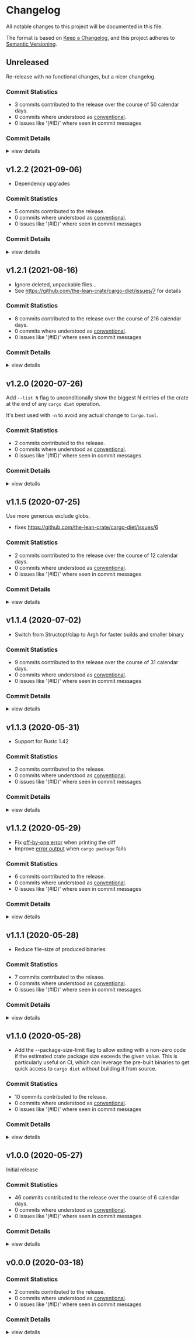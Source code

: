 # Changelog

All notable changes to this project will be documented in this file.

The format is based on [Keep a Changelog](https://keepachangelog.com/en/1.0.0/),
and this project adheres to [Semantic Versioning](https://semver.org/spec/v2.0.0.html).

## Unreleased

Re-release with no functional changes, but a nicer changelog.

### Commit Statistics

<csr-read-only-do-not-edit/>

 - 3 commits contributed to the release over the course of 50 calendar days.
 - 0 commits where understood as [conventional](https://www.conventionalcommits.org).
 - 0 issues like '(#ID)' where seen in commit messages

### Commit Details

<csr-read-only-do-not-edit/>

<details><summary>view details</summary>

 * **Uncategorized**
    - cleanup changelog ([`0f712b9`](https://github.com/the-lean-crate/cargo-diet/commit/0f712b946d18b1840664d1de484c85ee068d589f))
    - A new and resilient way to create github releases if they don't exist ([`117db12`](https://github.com/the-lean-crate/cargo-diet/commit/117db128e8e75684dcb22b44715e3c1635aa64d0))
    - upgdate snapshots to fix tests ([`b310eca`](https://github.com/the-lean-crate/cargo-diet/commit/b310ecaa2d64638f5358415b27dda9d6d9448fbe))
</details>

## v1.2.2 (2021-09-06)

- Dependency upgrades

### Commit Statistics

<csr-read-only-do-not-edit/>

 - 5 commits contributed to the release.
 - 0 commits where understood as [conventional](https://www.conventionalcommits.org).
 - 0 issues like '(#ID)' where seen in commit messages

### Commit Details

<csr-read-only-do-not-edit/>

<details><summary>view details</summary>

 * **Uncategorized**
    - Release cargo-diet v1.2.2 ([`82c077a`](https://github.com/the-lean-crate/cargo-diet/commit/82c077af49bb70b15339da7888199f683e97fc9d))
    - Release cargo-diet v1.2.2 ([`bc26818`](https://github.com/the-lean-crate/cargo-diet/commit/bc2681862315563bb11f408c60f5f2456a3b9361))
    - prepare release ([`8470898`](https://github.com/the-lean-crate/cargo-diet/commit/84708983e3308a13467a2ccfc82bc391ff5f2c38))
    - Dependency upgrades ([`131f55a`](https://github.com/the-lean-crate/cargo-diet/commit/131f55a4f1a40501111f5879cf77016809cc9cc2))
    - dependency update ([`0625140`](https://github.com/the-lean-crate/cargo-diet/commit/0625140cca53d088f55df593a2e0f013246779b4))
</details>

## v1.2.1 (2021-08-16)

- Ignore deleted, unpackable files…
- See https://github.com/the-lean-crate/cargo-diet/issues/7 for details

### Commit Statistics

<csr-read-only-do-not-edit/>

 - 8 commits contributed to the release over the course of 216 calendar days.
 - 0 commits where understood as [conventional](https://www.conventionalcommits.org).
 - 0 issues like '(#ID)' where seen in commit messages

### Commit Details

<csr-read-only-do-not-edit/>

<details><summary>view details</summary>

 * **Uncategorized**
    - Hopefully get binary releases back ([`be7bb28`](https://github.com/the-lean-crate/cargo-diet/commit/be7bb2897236cbab8287b193252a4c844c88930e))
    - update snapshots to match reality ([`b79b0f1`](https://github.com/the-lean-crate/cargo-diet/commit/b79b0f15db6c5de4b37e01f7b8d2c08376a9f10e))
    - Release cargo-diet v1.2.1 ([`e64a536`](https://github.com/the-lean-crate/cargo-diet/commit/e64a53650f6b34a7fd7861cd3668d9a88ab1bdaa))
    - update dependencies ([`3751c2c`](https://github.com/the-lean-crate/cargo-diet/commit/3751c2c5f7b8cde392373920de17fe48a7f17911))
    - Fix #7 ([`51ed634`](https://github.com/the-lean-crate/cargo-diet/commit/51ed6345ffcd22ac5720a64b4de5123f02b37549))
    - run actions on main ([`eb36e82`](https://github.com/the-lean-crate/cargo-diet/commit/eb36e822de47da92bba7432abe1562a53803a2ae))
    - Fix compile warning ([`abca3ea`](https://github.com/the-lean-crate/cargo-diet/commit/abca3ea180ca92ceb5662fa454fcaaf4527db542))
    - More descriptive header in table of removed files ([`6e1c80d`](https://github.com/the-lean-crate/cargo-diet/commit/6e1c80d7604be66f8245e1084c9c647f0a18cc3d))
</details>

## v1.2.0 (2020-07-26)

Add `--list N` flag to unconditionally show the biggest N entries of the crate at the end of any `cargo diet` operation.

It's best used with `-n` to avoid any actual change to `Cargo.toml`.

### Commit Statistics

<csr-read-only-do-not-edit/>

 - 2 commits contributed to the release.
 - 0 commits where understood as [conventional](https://www.conventionalcommits.org).
 - 0 issues like '(#ID)' where seen in commit messages

### Commit Details

<csr-read-only-do-not-edit/>

<details><summary>view details</summary>

 * **Uncategorized**
    - Bump minor version ([`5e00eb8`](https://github.com/the-lean-crate/cargo-diet/commit/5e00eb8522c217a9846e7a6e716e7b0b917bb98b))
    - Add --list flag ([`55b9b49`](https://github.com/the-lean-crate/cargo-diet/commit/55b9b498b7b05a3bd1f8d7ec492a7d9bd9c7b0fc))
</details>

## v1.1.5 (2020-07-25)

Use more generous exclude globs.

* fixes https://github.com/the-lean-crate/cargo-diet/issues/6

### Commit Statistics

<csr-read-only-do-not-edit/>

 - 2 commits contributed to the release over the course of 12 calendar days.
 - 0 commits where understood as [conventional](https://www.conventionalcommits.org).
 - 0 issues like '(#ID)' where seen in commit messages

### Commit Details

<csr-read-only-do-not-edit/>

<details><summary>view details</summary>

 * **Uncategorized**
    - bump patch level ([`e1e642e`](https://github.com/the-lean-crate/cargo-diet/commit/e1e642ed95dc40801754c8232f66e2b84b8ae3be))
    - Don't optimize build dependencies for lower compile times ([`a05bfa3`](https://github.com/the-lean-crate/cargo-diet/commit/a05bfa323ab689d33f2f98fb319b375219b57a7c))
</details>

## v1.1.4 (2020-07-02)

- Switch from Structopt/clap to Argh for faster builds and smaller binary

### Commit Statistics

<csr-read-only-do-not-edit/>

 - 9 commits contributed to the release over the course of 31 calendar days.
 - 0 commits where understood as [conventional](https://www.conventionalcommits.org).
 - 0 issues like '(#ID)' where seen in commit messages

### Commit Details

<csr-read-only-do-not-edit/>

<details><summary>view details</summary>

 * **Uncategorized**
    - bump patch level ([`f0220bb`](https://github.com/the-lean-crate/cargo-diet/commit/f0220bb77ea3a80c80ef3cf6bf0ad919f2bfbd16))
    - manually implement version argument ([`b397254`](https://github.com/the-lean-crate/cargo-diet/commit/b39725480dd618d7b136490054f4f12e15a156b4))
    - Remove structopt ([`f6c049c`](https://github.com/the-lean-crate/cargo-diet/commit/f6c049c9c8d70757fec11a09a5ceb0adad3828ab))
    - Add argh equivalent for comamnd-line parsing ([`de6b646`](https://github.com/the-lean-crate/cargo-diet/commit/de6b64698be8ab008d8b86c3028a95cc4f725d8e))
    - update toml_edit ([`15425df`](https://github.com/the-lean-crate/cargo-diet/commit/15425df23a09403b5c40abe3c7b4dad11cfaf84a))
    - update dependencies ([`471c690`](https://github.com/the-lean-crate/cargo-diet/commit/471c690977e67a3c6815ec301aed73e8b2b5f3fd))
    - Run cargo-fmt ([`03fec6e`](https://github.com/the-lean-crate/cargo-diet/commit/03fec6efedb9e8b456d87e476910cb0e374ba1c5))
    - Create CONTRIBUTING.md ([`39696a7`](https://github.com/the-lean-crate/cargo-diet/commit/39696a7d58cee6be6b0500fce4de402cc5a77773))
    - Add new 'dev-support' feature to allow writing packages for unit-testing ([`3a5f928`](https://github.com/the-lean-crate/cargo-diet/commit/3a5f928ae1a812b346dc0480542e6747f4a433eb))
</details>

## v1.1.3 (2020-05-31)

- Support for Rustc 1.42

### Commit Statistics

<csr-read-only-do-not-edit/>

 - 2 commits contributed to the release.
 - 0 commits where understood as [conventional](https://www.conventionalcommits.org).
 - 0 issues like '(#ID)' where seen in commit messages

### Commit Details

<csr-read-only-do-not-edit/>

<details><summary>view details</summary>

 * **Uncategorized**
    - bump patch level ([`56ec24f`](https://github.com/the-lean-crate/cargo-diet/commit/56ec24fa2d24a16c1d1bd648607fa895ec3e021f))
    - Don't use a rustc 1.43 feature just yet ([`a5304b1`](https://github.com/the-lean-crate/cargo-diet/commit/a5304b11327184e984243d8f26ccc3c36037dfa0))
</details>

## v1.1.2 (2020-05-29)

* Fix [off-by-one error](https://github.com/the-lean-crate/cargo-diet/issues/1) when printing the diff
* Improve [error output](https://github.com/the-lean-crate/cargo-diet/issues/2) when `cargo package` fails

### Commit Statistics

<csr-read-only-do-not-edit/>

 - 6 commits contributed to the release.
 - 0 commits where understood as [conventional](https://www.conventionalcommits.org).
 - 0 issues like '(#ID)' where seen in commit messages

### Commit Details

<csr-read-only-do-not-edit/>

<details><summary>view details</summary>

 * **Uncategorized**
    - bump patch leve ([`c58dba3`](https://github.com/the-lean-crate/cargo-diet/commit/c58dba340c979d722d84a856af6299dd21ab8785))
    - Improve error output and utility in case packaging fails ([`db8a23b`](https://github.com/the-lean-crate/cargo-diet/commit/db8a23b2d909c7e295443aa89bb94b6b6a2ae0e1))
    - Provide human-readable error message if cargo package fails ([`0149e36`](https://github.com/the-lean-crate/cargo-diet/commit/0149e361bd8c527fcdbbe656a9305b9fede7e4ba))
    - simple fallback for TMPDIR to fix CI ([`d7a07af`](https://github.com/the-lean-crate/cargo-diet/commit/d7a07af40b1e987f1e65114db6731c0f9b856174))
    - Fix off-by-one error :D ([`28734b3`](https://github.com/the-lean-crate/cargo-diet/commit/28734b37e4b6c911b07ff82a535bda0e4bd818e8))
    - Actually opt-level 's' seems to be even better than 'z' ([`9e37afb`](https://github.com/the-lean-crate/cargo-diet/commit/9e37afb23a9d03abcfe26fab5c28b1792baa704a))
</details>

## v1.1.1 (2020-05-28)

* Reduce file-size of produced binaries

### Commit Statistics

<csr-read-only-do-not-edit/>

 - 7 commits contributed to the release.
 - 0 commits where understood as [conventional](https://www.conventionalcommits.org).
 - 0 issues like '(#ID)' where seen in commit messages

### Commit Details

<csr-read-only-do-not-edit/>

<details><summary>view details</summary>

 * **Uncategorized**
    - reduce release binary size; bump patch level ([`e731254`](https://github.com/the-lean-crate/cargo-diet/commit/e731254c567189e1af32aa3971ea4d012b29f76c))
    - Add a note about checking for package size ([`945cd4f`](https://github.com/the-lean-crate/cargo-diet/commit/945cd4f1663b65c47dc56b2f18d1b9bd098f0285))
    - Allow install action to be the first to help it not fail the installation ([`bfd6c41`](https://github.com/the-lean-crate/cargo-diet/commit/bfd6c4115c6fa5dac80af067163a9b9336b6911b))
    - Use actions-rs/install in yet another size validation step ([`6c02844`](https://github.com/the-lean-crate/cargo-diet/commit/6c02844c8d7d44bca214659a74f8d67123fa964f))
    - Add CI exmaple to README file ([`87326d3`](https://github.com/the-lean-crate/cargo-diet/commit/87326d372dd410014d7d4f83ad3d7f50c055992e))
    - Actually invoke the installed binary! ([`e82e103`](https://github.com/the-lean-crate/cargo-diet/commit/e82e1037bbea6d3dc1efe20bba84d4aa678a1609))
    - Use binary release for checking package size limit as well ([`968183e`](https://github.com/the-lean-crate/cargo-diet/commit/968183e1ca62d86d183c44597d62d1f49550959e))
</details>

## v1.1.0 (2020-05-28)

* Add the --package-size-limit flag to allow exiting with a non-zero code if the estimated
  crate package size exceeds the given value. This is particularly useful on CI, which can
  leverage the pre-built binaries to get quick access to `cargo diet` without building it
  from source.

### Commit Statistics

<csr-read-only-do-not-edit/>

 - 10 commits contributed to the release.
 - 0 commits where understood as [conventional](https://www.conventionalcommits.org).
 - 0 issues like '(#ID)' where seen in commit messages

### Commit Details

<csr-read-only-do-not-edit/>

<details><summary>view details</summary>

 * **Uncategorized**
    - bump minor version ([`313cbdd`](https://github.com/the-lean-crate/cargo-diet/commit/313cbdd386362bc52a90431568d355e86c94b9a2))
    - update documentation ([`5026bf8`](https://github.com/the-lean-crate/cargo-diet/commit/5026bf8ad29ba4033ce7f0f2b8bec2f1fd38cd92))
    - cargo clippy ([`24fbe20`](https://github.com/the-lean-crate/cargo-diet/commit/24fbe2074af96829e344d73b3332f369e3c98ef1))
    - cleanup journey tests ([`12ca9a7`](https://github.com/the-lean-crate/cargo-diet/commit/12ca9a7624538f92bc7fd561b8fb85fadd5f02cb))
    - Make journey tests 'crossplatform'… ([`7db4443`](https://github.com/the-lean-crate/cargo-diet/commit/7db44431251387fac324b2ad2be065cc82abb01f))
    - Be a bit more restrictive about the biggest permissive crate size ([`08ba029`](https://github.com/the-lean-crate/cargo-diet/commit/08ba029d3c6f83e02ba0f99131244007844ea0f8))
    - Run itself on CI; print information if package size is not exceeded ([`e9cdff1`](https://github.com/the-lean-crate/cargo-diet/commit/e9cdff19b1a1587379d151007c6b8ac56aa42069))
    - Add support for --package-size-limit flag ([`4859a4d`](https://github.com/the-lean-crate/cargo-diet/commit/4859a4ddef4b57e901e27f61ad43b496f34058e4))
    - Add installation instructions using script ([`c2366a5`](https://github.com/the-lean-crate/cargo-diet/commit/c2366a51478fbb9a68eafc0bdc38cb690cacbb3d))
    - Add adjusted installation script to deal with changed archive structure ([`f39ec30`](https://github.com/the-lean-crate/cargo-diet/commit/f39ec3025ccd0eb3d505989edf0e7b0541507157))
</details>

## v1.0.0 (2020-05-27)

Initial release

### Commit Statistics

<csr-read-only-do-not-edit/>

 - 46 commits contributed to the release over the course of 6 calendar days.
 - 0 commits where understood as [conventional](https://www.conventionalcommits.org).
 - 0 issues like '(#ID)' where seen in commit messages

### Commit Details

<csr-read-only-do-not-edit/>

<details><summary>view details</summary>

 * **Uncategorized**
    - Complete the README ([`333bd34`](https://github.com/the-lean-crate/cargo-diet/commit/333bd34574bd5e264ac63e215a504906fca5c536))
    - Add usage description ([`addb1da`](https://github.com/the-lean-crate/cargo-diet/commit/addb1daf540474470e467bccbde3bf47e234eb41))
    - Add changelog ([`9e82c18`](https://github.com/the-lean-crate/cargo-diet/commit/9e82c18232aaa2510c2216f34d423e262c2c00e4))
    - Don't try to patch things (copied from dua) ([`d018532`](https://github.com/the-lean-crate/cargo-diet/commit/d018532ec1da2fc6b8da2c7d7c2b389d30196837))
    - try release ([`4446ce1`](https://github.com/the-lean-crate/cargo-diet/commit/4446ce1440e5648a82f9028c1656ad069fe3b6cd))
    - Upgrade Cargo.toml; first pieces of the Readme ([`fc17a7e`](https://github.com/the-lean-crate/cargo-diet/commit/fc17a7ea91df9c92701af883349dbe05660a41ab))
    - update dependencies ([`ecfc867`](https://github.com/the-lean-crate/cargo-diet/commit/ecfc8670147579145d091bae84d18eb1ea749f43))
    - Always inform about the changes made, without dry-run ([`0658ff6`](https://github.com/the-lean-crate/cargo-diet/commit/0658ff61283a8debae41828a0a09a264799f7dc7))
    - more information about how much we saved ([`d864d94`](https://github.com/the-lean-crate/cargo-diet/commit/d864d94a64ee270daeb407520dc2c8faf18fd039))
    - Don't use total-size-in-bytes - it's not really what we need :D ([`c5e5cdd`](https://github.com/the-lean-crate/cargo-diet/commit/c5e5cdd980ae13bcaae9b21d23abf4189691cc3f))
    - optimize release build ([`460f896`](https://github.com/the-lean-crate/cargo-diet/commit/460f896ced2fcf0e938c8f887a62557d675f5965))
    - plan next steps ([`26e7afc`](https://github.com/the-lean-crate/cargo-diet/commit/26e7afc3bda5be2b6e4c761d2f0f91d35e9c2fb0))
    - Prettier diffing ([`36e6f3d`](https://github.com/the-lean-crate/cargo-diet/commit/36e6f3da5fe7778367032effcda1933764166bdb))
    - correct line skipping computation ([`98f60b3`](https://github.com/the-lean-crate/cargo-diet/commit/98f60b314713df0c24cba3d1f348e638bcabc7e9))
    - Print table instead of plain files ([`b584691`](https://github.com/the-lean-crate/cargo-diet/commit/b58469108daf780ab7b0fac1d4bef10a2a57ff8d))
    - A little nicer dry-run mode printing ([`60c77b4`](https://github.com/the-lean-crate/cargo-diet/commit/60c77b48577f3270cc44d07ca51af49a2a1e1b10))
    - refactor ([`c9674f3`](https://github.com/the-lean-crate/cargo-diet/commit/c9674f3c0cb09e8afe190c97b7a802f754a2be89))
    - improved context printing (before and after)… ([`cdc6d72`](https://github.com/the-lean-crate/cargo-diet/commit/cdc6d7251f19f60a5548172c5b920a0715812879))
    - Fixed context before difference ([`9e0e919`](https://github.com/the-lean-crate/cargo-diet/commit/9e0e919fcef303f6e96ccffa31e6381bd8cb61fd))
    - working context printing ([`8c8fb13`](https://github.com/the-lean-crate/cargo-diet/commit/8c8fb13ddea6d9bd3359d711a3c0931edc3df4ff))
    - Nicer, more simple, line-wise diff formatting ([`5c12ab5`](https://github.com/the-lean-crate/cargo-diet/commit/5c12ab54bcd5441c133f9b7d3b41b2ab06971bb7))
    - Another test that makes clear the diffing doesn't look as intended ([`23b4617`](https://github.com/the-lean-crate/cargo-diet/commit/23b46171743745abf0229a45a9b2716c294dae24))
    - Test to see what happens in dry-run and no change ([`2183504`](https://github.com/the-lean-crate/cargo-diet/commit/218350458ca6ec120c4f8450f74f3d41aa21559d))
    - Support for omitting color based on whether we have a terminal ([`256fc23`](https://github.com/the-lean-crate/cargo-diet/commit/256fc236ab1f2341bd9aca39ef1384cdf4899fc0))
    - initial version of support for formatting changesets/differences ([`55189a0`](https://github.com/the-lean-crate/cargo-diet/commit/55189a0ee8c9d475a229e8421ed108c1eff253b8))
    - refactor ([`c98262b`](https://github.com/the-lean-crate/cargo-diet/commit/c98262bba9de06ae85df07f0a694009afdb72670))
    - very early dry-run implementation ([`68ed21a`](https://github.com/the-lean-crate/cargo-diet/commit/68ed21a16e3ebbf2bcdfa38ead198a1812de77f4))
    - add --reset flag ([`1b8624d`](https://github.com/the-lean-crate/cargo-diet/commit/1b8624db22a2353a7f29d18d95c83e1cdea3205e))
    - more tests ([`9ca19fd`](https://github.com/the-lean-crate/cargo-diet/commit/9ca19fd6b7153a1fbfec7817fc7a2d03aa907565))
    - Add task list; optimize includes ([`cbf82c4`](https://github.com/the-lean-crate/cargo-diet/commit/cbf82c45f43a7536f22da5fdf8094cc7e7d609d2))
    - fix previously botched include of cargo-diet itself ([`b10af51`](https://github.com/the-lean-crate/cargo-diet/commit/b10af5181365f55a8053898cea68536be7448674))
    - Need to add fake tar root for algorithm to work properly, neat ([`84b6c73`](https://github.com/the-lean-crate/cargo-diet/commit/84b6c73ea0166f4d1c3ecd9ac01bbdf24e3cac7b))
    - Make journey tests pass, even though they highlight a bug… ([`393db79`](https://github.com/the-lean-crate/cargo-diet/commit/393db7916f0d014c83f29ad58e790540a7a062b8))
    - Initial version of actual 'diet' implementation ([`2408692`](https://github.com/the-lean-crate/cargo-diet/commit/2408692e702da49a503fb7251cf0956f36867650))
    - Add criner-waste-report as engine driving the program ([`b31f50d`](https://github.com/the-lean-crate/cargo-diet/commit/b31f50d287472ac2f20dd02df631f6c701e05e3a))
    - refactor ([`6911356`](https://github.com/the-lean-crate/cargo-diet/commit/691135660415f1ce6e33f9544519072f74893df6))
    - Make 'cargo init' independent of the environment ([`7254ba9`](https://github.com/the-lean-crate/cargo-diet/commit/7254ba9f46c5a462f280b9b9914663b52e5b1cf5))
    - Fix sed invocation to work similarly on linux ([`cd0aa5a`](https://github.com/the-lean-crate/cargo-diet/commit/cd0aa5aacbcd4650ff0e8f5dad62cd9a08d321dd))
    - try again with '-E' so that sed on linux works similar to MacOS ([`c60627e`](https://github.com/the-lean-crate/cargo-diet/commit/c60627e1f4fc4683fd1dc9e65a1038b4b20cabcd))
    - Editing works perfectly, thanks toml_edit! ([`7b9e104`](https://github.com/the-lean-crate/cargo-diet/commit/7b9e104d5c217be60f19f4ef0c0d4c5e91c0ebf7))
    - locate manifest using official means; next: edit toml file ([`2e07d7e`](https://github.com/the-lean-crate/cargo-diet/commit/2e07d7e476d29bbf2a98b4b697c18c5503d07c95))
    - first minimal test cases which already cover the main idea ([`9f62908`](https://github.com/the-lean-crate/cargo-diet/commit/9f62908e96283ebd4bc347b56f872dd5b18139f5))
    - Add status badge ([`2dd21aa`](https://github.com/the-lean-crate/cargo-diet/commit/2dd21aae7b255b7f9a92e84c2e655ee82314f493))
    - add actions ([`5a2cdf3`](https://github.com/the-lean-crate/cargo-diet/commit/5a2cdf35ec28c5598daeb756426cecc681839a0b))
    - update to latest error handling ([`b6fa394`](https://github.com/the-lean-crate/cargo-diet/commit/b6fa394ff4321bb53829d4958e3b98acb75f141c))
    - initial setup - need to get rid of old-school error handling though ;) ([`796d589`](https://github.com/the-lean-crate/cargo-diet/commit/796d589e077fc14471b0563294be6054aa48fdc6))
</details>

## v0.0.0 (2020-03-18)

### Commit Statistics

<csr-read-only-do-not-edit/>

 - 2 commits contributed to the release.
 - 0 commits where understood as [conventional](https://www.conventionalcommits.org).
 - 0 issues like '(#ID)' where seen in commit messages

### Commit Details

<csr-read-only-do-not-edit/>

<details><summary>view details</summary>

 * **Uncategorized**
    - Allow to publish ([`342b153`](https://github.com/the-lean-crate/cargo-diet/commit/342b15383d97d174f5a0cc9a9c064841b3cc7667))
    - initial commit ([`18eae12`](https://github.com/the-lean-crate/cargo-diet/commit/18eae12662ff6fdf02e09e388147e7764843cb2d))
</details>

